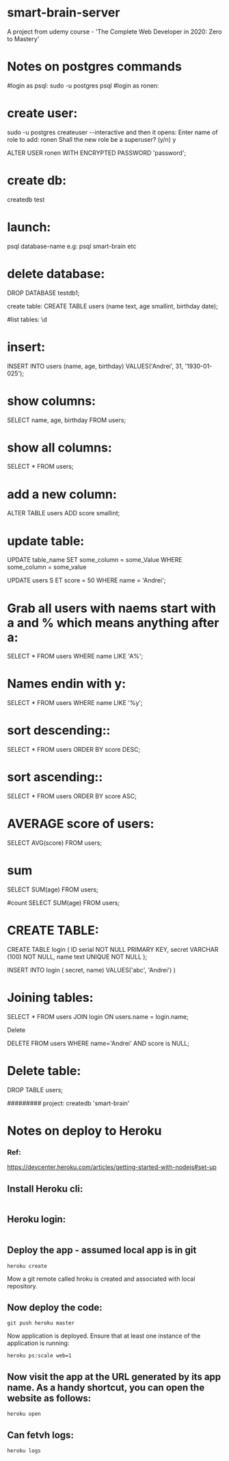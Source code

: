 # smart-brain-server
A project from udemy course - 'The Complete Web Developer in 2020: Zero to Mastery'
# Notes on postgres commands
#login as psql:
sudo -u postgres psql
#login as ronen:

# create user:
sudo -u postgres createuser --interactive
and then it opens:
Enter name of role to add: ronen
Shall the new role be a superuser? (y/n) y

ALTER USER ronen WITH ENCRYPTED PASSWORD 'password';

# create db:
createdb test

# launch:
psql database-name 
e.g:
psql smart-brain
etc


# delete database:
DROP DATABASE testdb1;



create table:
CREATE TABLE users (name text, age smallint, birthday date);


#list tables:
\d


# insert:
INSERT INTO users (name, age, birthday) VALUES('Andrei', 31, '1930-01-025');

# show columns:
SELECT name, age, birthday FROM users;

# show all columns:
SELECT * FROM users;

# add a new column:
ALTER TABLE users ADD score smallint;

# update table:
UPDATE table_name 
SET some_column = some_Value 
WHERE some_column = some_value

UPDATE users S
ET score = 50 
WHERE name = 'Andrei';


# Grab all users with naems start with a and % which means anything after a:

SELECT * FROM users WHERE name LIKE 'A%';

# Names endin with y:
SELECT * FROM users WHERE name LIKE '%y';

# sort descending::
SELECT * FROM users ORDER BY score DESC;

# sort ascending::
SELECT * FROM users ORDER BY score ASC;



# AVERAGE score of users:
SELECT AVG(score) FROM users;

# sum
SELECT SUM(age) FROM users;

#count
SELECT SUM(age) FROM users;

# CREATE TABLE:
CREATE TABLE login (
	ID serial NOT NULL PRIMARY KEY,
	secret VARCHAR (100) NOT NULL,
	name text UNIQUE NOT NULL
);

INSERT INTO login (
	secret, name) VALUES('abc', 'Andrei')
)


# Joining tables:
SELECT * FROM users JOIN login ON users.name = login.name;

Delete

DELETE FROM users WHERE name='Andrei' AND score is NULL;

# Delete table:

DROP TABLE users;



######### project:
createdb 'smart-brain'




# Notes on deploy to Heroku
### Ref:
https://devcenter.heroku.com/articles/getting-started-with-nodejs#set-up
## Install Heroku cli:
```sudo snap install heroku --classic
```
## Heroku login:
```heroku login
```

## Deploy the app - assumed local app is in git

```
heroku create
```

Mow a git remote called hroku is created and associated with local repository.

## Now deploy the code:
```
git push heroku master
```

Now application is deployed. Ensure that at least one instance of the application is running:
```
heroku ps:scale web=1
```
## Now visit the app at the URL generated by its app name. As a handy shortcut, you can open the website as follows:
```
heroku open
```


## Can fetvh logs:
```
heroku logs
```





